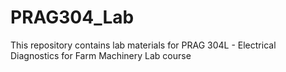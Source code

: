 # PRAG304_Lab
This repository contains lab materials for PRAG 304L - Electrical Diagnostics for Farm Machinery Lab course
